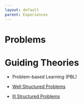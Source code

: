 ```yaml
---
layout: default
parent: Experiences
---
```


# Problems

# Guiding Theories
-	Problem-based Learning (PBL)

- [Well Structured Problems](./WellStructuredProblem.md)
- [Ill Structured Problems](./IllStructuredProblem.md)